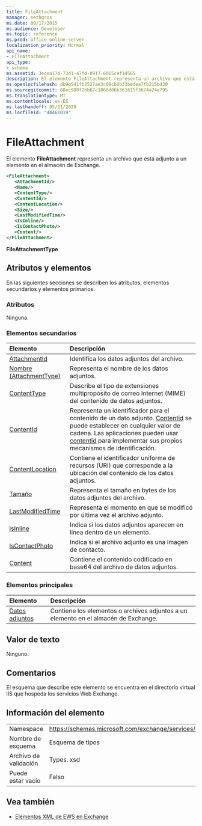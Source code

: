 ```yaml
---
title: FileAttachment
manager: sethgros
ms.date: 09/17/2015
ms.audience: Developer
ms.topic: reference
ms.prod: office-online-server
localization_priority: Normal
api_name:
- FileAttachment
api_type:
- schema
ms.assetid: 3ecea174-73d1-47fd-8917-6065cef1d565
description: El elemento FileAttachment representa un archivo que está adjunto a un elemento en el almacén de Exchange.
ms.openlocfilehash: db9b541fb2527ae3c09cbdb33bedea7fb215bd30
ms.sourcegitcommit: 88ec988f2bb67c1866d06b361615f3674a24e795
ms.translationtype: MT
ms.contentlocale: es-ES
ms.lasthandoff: 05/31/2020
ms.locfileid: "44461019"
---
```

# <a name="fileattachment"></a>FileAttachment

El elemento **FileAttachment** representa un archivo que está adjunto a un elemento en el almacén de Exchange. 
  
```XML
<FileAttachment>
   <AttachmentId/>
   <Name/>
   <ContentType/>
   <ContentId/>
   <ContentLocation/>
   <Size/>
   <LastModifiedTime/>
   <IsInline/>
   <IsContactPhoto/>
   <Content/>
</FileAttachment>
```

 **FileAttachmentType**
## <a name="attributes-and-elements"></a>Atributos y elementos

En las siguientes secciones se describen los atributos, elementos secundarios y elementos primarios.
  
### <a name="attributes"></a>Atributos

Ninguna.
  
### <a name="child-elements"></a>Elementos secundarios

|**Elemento**|**Descripción**|
|:-----|:-----|
|[AttachmentId](attachmentid.md) <br/> |Identifica los datos adjuntos del archivo.  <br/> |
|[Nombre (AttachmentType)](name-attachmenttype.md) <br/> |Representa el nombre de los datos adjuntos.  <br/> |
|[ContentType](contenttype.md) <br/> |Describe el tipo de extensiones multipropósito de correo Internet (MIME) del contenido de datos adjuntos.  <br/> |
|[ContentId](contentid.md) <br/> |Representa un identificador para el contenido de un dato adjunto. [Contentid](contentid.md) se puede establecer en cualquier valor de cadena. Las aplicaciones pueden usar [contentid](contentid.md) para implementar sus propios mecanismos de identificación.  <br/> |
|[ContentLocation](contentlocation.md) <br/> |Contiene el identificador uniforme de recursos (URI) que corresponde a la ubicación del contenido de los datos adjuntos.  <br/> |
|[Tamaño](size.md) <br/> |Representa el tamaño en bytes de los datos adjuntos del archivo.  <br/> |
|[LastModifiedTime](lastmodifiedtime.md) <br/> |Representa el momento en que se modificó por última vez el archivo adjunto.  <br/> |
|[IsInline](isinline.md) <br/> |Indica si los datos adjuntos aparecen en línea dentro de un elemento.  <br/> |
|[IsContactPhoto](iscontactphoto.md) <br/> |Indica si el archivo adjunto es una imagen de contacto.  <br/> |
|[Content](content.md) <br/> |Contiene el contenido codificado en base64 del archivo de datos adjuntos.  <br/> |
   
### <a name="parent-elements"></a>Elementos principales

|**Elemento**|**Descripción**|
|:-----|:-----|
|[Datos adjuntos](attachments-ex15websvcsotherref.md) <br/> |Contiene los elementos o archivos adjuntos a un elemento en el almacén de Exchange.  <br/> |
   
## <a name="text-value"></a>Valor de texto

Ninguno.
  
## <a name="remarks"></a>Comentarios

El esquema que describe este elemento se encuentra en el directorio virtual IIS que hospeda los servicios Web Exchange.
  
## <a name="element-information"></a>Información del elemento

|||
|:-----|:-----|
|Namespace  <br/> |https://schemas.microsoft.com/exchange/services/2006/types  <br/> |
|Nombre de esquema  <br/> |Esquema de tipos  <br/> |
|Archivo de validación  <br/> |Types. xsd  <br/> |
|Puede estar vacío  <br/> |Falso  <br/> |
   
## <a name="see-also"></a>Vea también



- [Elementos XML de EWS en Exchange](ews-xml-elements-in-exchange.md)

